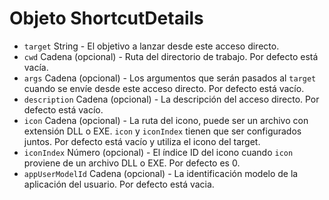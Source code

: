 # Objeto ShortcutDetails

* `target` String - El objetivo a lanzar desde este acceso directo.
* `cwd` Cadena (opcional) - Ruta del directorio de trabajo. Por defecto está vacía.
* `args` Cadena (opcional) - Los argumentos que serán pasados al `target` cuando se envíe desde este acceso directo. Por defecto está vacío.
* `description` Cadena (opcional) - La descripción del acceso directo. Por defecto está vacío.
* `icon` Cadena (opcional) - La ruta del icono, puede ser un archivo con extensión DLL o EXE. `icon` y `iconIndex` tienen que ser configurados juntos. Por defecto está vacío y utiliza el icono del target.
* `iconIndex` Número (opcional) - El índice ID del icono cuando `icon` proviene de un archivo DLL o EXE. Por defecto es 0.
* `appUserModelId` Cadena (opcional) - La identificación modelo de la aplicación del usuario. Por defecto está vacia.